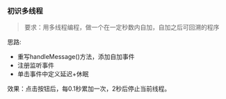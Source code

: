 ### 初识多线程

> 要求：用多线程编程，做一个在一定秒数内自加，自加之后可回溯的程序

思路:

- 重写handleMessage()方法，添加自加事件
- 注册监听事件
- 单击事件中定义延迟+休眠

效果：点击按钮后，每0.1秒累加一次，2秒后停止当前线程。


